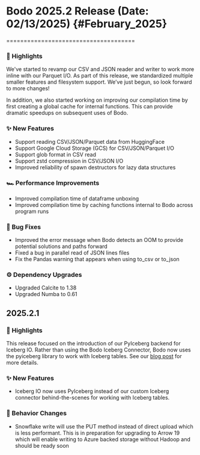# Bodo 2025.2 Release (Date: 02/13/2025) {#February_2025}
=====================================

### 🎉 Highlights

We've started to revamp our CSV and JSON reader and writer to work more inline with our Parquet I/O. As part of this release, we standardized multiple smaller features and filesystem support. We’ve just begun, so look forward to more changes!

In addition, we also started working on improving our compilation time by first creating a global cache for internal functions. This can provide dramatic speedups on subsequent uses of Bodo.

### ✨ New Features

 - Support reading CSV/JSON/Parquet data from HuggingFace
 - Support Google Cloud Storage (GCS) for CSV/JSON/Parquet I/O
 - Support glob format in CSV read
 - Support zstd compression in CSV/JSON I/O
 - Improved reliability of spawn destructors for lazy data structures

### 🏎️ Performance Improvements

 - Improved compilation time of dataframe unboxing
 - Improved compilation time by caching functions internal to Bodo across program runs

### 🐞 Bug Fixes

 - Improved the error message when Bodo detects an OOM to provide potential solutions and paths forward
 - Fixed a bug in parallel read of JSON lines files
 - Fix the Pandas warning that appears when using to_csv or to_json

### ⚙️ Dependency Upgrades

 - Upgraded Calcite to 1.38
 - Upgraded Numba to 0.61

## 2025.2.1

### 🎉 Highlights
This release focused on the introduction of our PyIceberg backend for Iceberg IO. Rather than using the Bodo Iceberg Connector, Bodo now uses the pyiceberg library to work with Iceberg tables. See our [blog post](https://www.bodo.ai/blog/bodo-pyiceberg-scalable-io-with-the-simplicity-of-python) for more details.

### ✨ New Features
* Iceberg IO now uses PyIceberg instead of our custom Iceberg connector behind-the-scenes for working with Iceberg tables.

### 🔄 Behavior Changes
* Snowflake write will use the PUT method instead of direct upload which is less performant. This is in preparation for upgrading to Arrow 19 which will enable writing to Azure backed storage without Hadoop and should be ready soon
